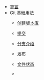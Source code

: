 - [导言](/devops/git/README.md)
- Git 基础用法
    - [创建版本库](/devops/git/创建版本库.md)
    - [提交](/devops/git/提交.md)
    - [分支介绍](/devops/git/分支介绍.md)
    - [发布](/devops/git/发布.md)
    - [文件状态](/devops/git/文件状态.md)

    -
